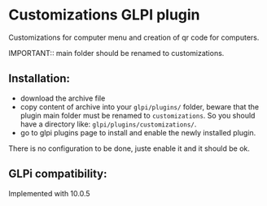 # Customizations GLPI plugin

Customizations for computer menu and creation of qr code for computers.

IMPORTANT:: main folder should be renamed to customizations.

## Installation:
- download the archive file
- copy content of archive into your `glpi/plugins/` folder, beware that the plugin main folder must be renamed to `customizations`. So you should have a directory like: `glpi/plugins/customizations/`.
- go to glpi plugins page to install and enable the newly installed plugin.

There is no configuration to be done, juste enable it and it should be ok.

## GLPi compatibility:
Implemented with 10.0.5